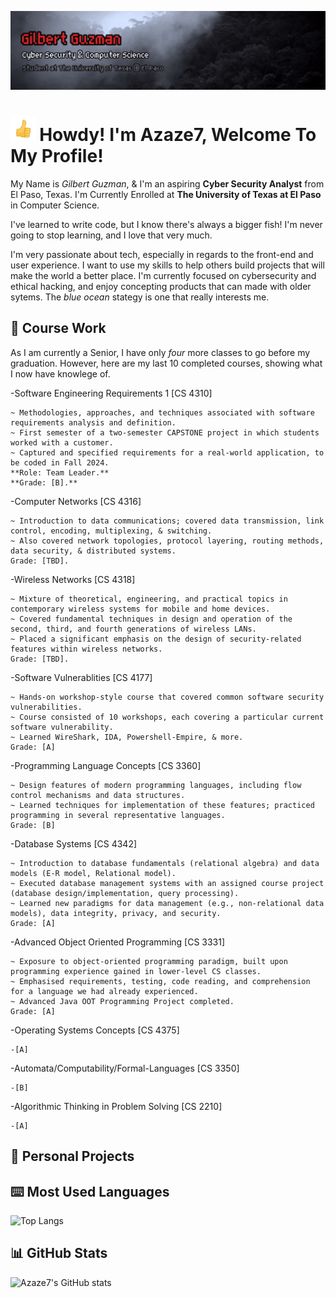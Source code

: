 [![Header](Guzman_header.gif "Header")](https://azaze7.github.io)


<img src="https://raw.githubusercontent.com/Azaze7/Azaze7/main/Guzman_thumbsup.gif" height="40px"> Howdy! I'm Azaze7, Welcome To My Profile!
===============

My Name is *Gilbert Guzman*, & I'm an aspiring **Cyber Security Analyst** from El Paso, Texas. 
I'm Currently Enrolled at **The University of Texas at El Paso** in Computer Science.

I've learned to write code, but I know there's always a bigger fish! 
I'm never going to stop learning, and I love that very much. 

I'm very passionate about tech, especially in regards to the front-end and user experience. I want to use my skills to help others build projects that will make the world a better place.
I'm currently focused on cybersecurity and ethical hacking, and enjoy concepting products that can made with older sytems. The *blue ocean* stategy is one that really interests me.

## 💽 Course Work

As I am currently a Senior, I have only *four* more classes to go before my graduation. However, here are my last 10 completed courses, showing what I now have knowlege of.

-Software Engineering Requirements 1 [CS 4310] 

    ~ Methodologies, approaches, and techniques associated with software requirements analysis and definition.
    ~ First semester of a two-semester CAPSTONE project in which students worked with a customer.
    ~ Captured and specified requirements for a real-world application, to be coded in Fall 2024.
    **Role: Team Leader.**
    **Grade: [B].**
    
-Computer Networks [CS 4316]

    ~ Introduction to data communications; covered data transmission, link control, encoding, multiplexing, & switching. 
    ~ Also covered network topologies, protocol layering, routing methods, data security, & distributed systems.
    Grade: [TBD].
    
-Wireless Networks [CS 4318]
    
    ~ Mixture of theoretical, engineering, and practical topics in contemporary wireless systems for mobile and home devices.
    ~ Covered fundamental techniques in design and operation of the second, third, and fourth generations of wireless LANs. 
    ~ Placed a significant emphasis on the design of security-related features within wireless networks.
    Grade: [TBD].
    
-Software Vulnerablities [CS 4177] 

    ~ Hands-on workshop-style course that covered common software security vulnerabilities.
    ~ Course consisted of 10 workshops, each covering a particular current software vulnerability.
    ~ Learned WireShark, IDA, Powershell-Empire, & more.
    Grade: [A]
    
-Programming Language Concepts [CS 3360]

    ~ Design features of modern programming languages, including flow control mechanisms and data structures.
    ~ Learned techniques for implementation of these features; practiced programming in several representative languages.
    Grade: [B]
    
-Database Systems [CS 4342] 

    ~ Introduction to database fundamentals (relational algebra) and data models (E-R model, Relational model).
    ~ Executed database management systems with an assigned course project (database design/implementation, query processing). 
    ~ Learned new paradigms for data management (e.g., non-relational data models), data integrity, privacy, and security.
    Grade: [A]
    
-Advanced Object Oriented Programming [CS 3331] 

    ~ Exposure to object-oriented programming paradigm, built upon programming experience gained in lower-level CS classes.
    ~ Emphasised requirements, testing, code reading, and comprehension for a language we had already experienced.
    ~ Advanced Java OOT Programming Project completed.
    Grade: [A]
    
-Operating Systems Concepts [CS 4375]

    -[A]

-Automata/Computability/Formal-Languages [CS 3350] 

    -[B]
    
-Algorithmic Thinking in Problem Solving [CS 2210]

    -[A]

## 📼 Personal Projects

## ⌨️ Most Used Languages
![Top Langs](https://github-readme-stats.vercel.app/api/top-langs/?username=anuraghazra&langs_count=8)

## 📊 GitHub Stats
![Azaze7's GitHub stats](https://github-readme-stats.vercel.app/api?username=azaze7&show_icons=true&theme=swift)


